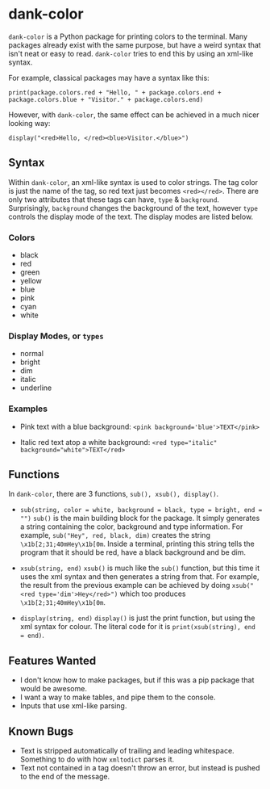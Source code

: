 # dank-color
`dank-color` is a Python package for printing colors to the terminal. Many packages already exist with the same purpose, but have a weird syntax that isn't neat or easy to read. `dank-color` tries to end this by using an xml-like syntax.

For example, classical packages may have a syntax like this:

`print(package.colors.red + "Hello, " + package.colors.end + package.colors.blue + "Visitor." + package.colors.end)`

However, with `dank-color`, the same effect can be achieved in a much nicer looking way:

`display("<red>Hello, </red><blue>Visitor.</blue>")`

## Syntax
Within `dank-color`, an xml-like syntax is used to color strings. The tag color is just the name of the tag, so red text just becomes `<red></red>`. There are only two attributes that these tags can have, `type` & `background`. Surprisingly, `background` changes the background of the text, however `type` controls the display mode of the text. The display modes are listed below.

### Colors
- black
- red
- green
- yellow
- blue
- pink
- cyan
- white

### Display Modes, or `types`
- normal
- bright
- dim
- italic
- underline

### Examples
- Pink text with a blue background: `<pink background='blue'>TEXT</pink>`

- Italic red text atop a white background: `<red type="italic" background="white">TEXT</red>`

## Functions
In `dank-color`, there are 3 functions, `sub(), xsub(), display()`.

- `sub(string, color = white, background = black, type = bright, end = "")`
`sub()` is the main building block for the package. It simply generates a string containing the color, background and type information. For example, `sub("Hey", red, black, dim)` creates the string `\x1b[2;31;40mHey\x1b[0m`. Inside a terminal, printing this string tells the program that it should be red, have a black background and be dim.

- `xsub(string, end)`
`xsub()` is much like the `sub()` function, but this time it uses the xml syntax and then generates a string from that. For example, the result from the previous example can be achieved by doing `xsub("<red type='dim'>Hey</red>")` which too produces `\x1b[2;31;40mHey\x1b[0m`.

- `display(string, end)`
`display()` is just the print function, but using the xml syntax for colour. The literal code for it is `print(xsub(string), end = end)`.

## Features Wanted
- I don't know how to make packages, but if this was a pip package that would be awesome.
- I want a way to make tables, and pipe them to the console.
- Inputs that use xml-like parsing.

## Known Bugs
- Text is stripped automatically of trailing and leading whitespace. Something to do with how `xmltodict` parses it.
- Text not contained in a tag doesn't throw an error, but instead is pushed to the end of the message.
